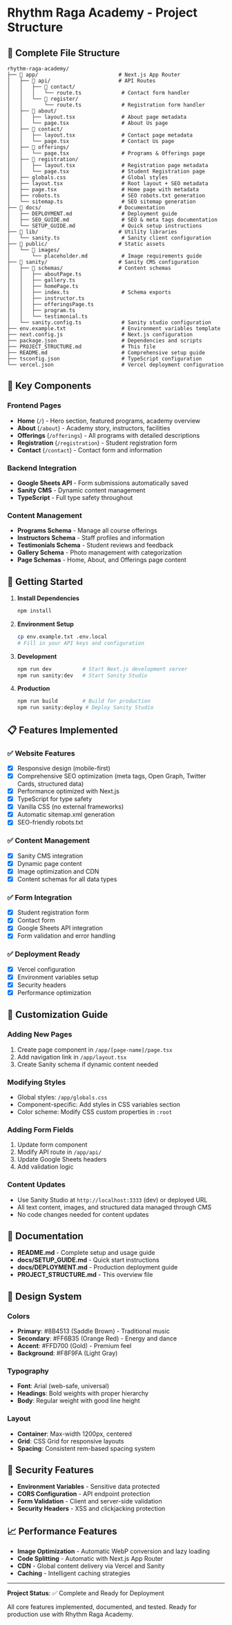 # Rhythm Raga Academy - Project Structure

## 📁 Complete File Structure

```
rhythm-raga-academy/
├── 📁 app/                          # Next.js App Router
│   ├── 📁 api/                      # API Routes
│   │   ├── 📁 contact/
│   │   │   └── route.ts             # Contact form handler
│   │   └── 📁 register/
│   │       └── route.ts             # Registration form handler
│   ├── 📁 about/
│   │   ├── layout.tsx               # About page metadata
│   │   └── page.tsx                 # About Us page
│   ├── 📁 contact/
│   │   ├── layout.tsx               # Contact page metadata
│   │   └── page.tsx                 # Contact Us page
│   ├── 📁 offerings/
│   │   └── page.tsx                 # Programs & Offerings page
│   ├── 📁 registration/
│   │   ├── layout.tsx               # Registration page metadata
│   │   └── page.tsx                 # Student Registration page
│   ├── globals.css                  # Global styles
│   ├── layout.tsx                   # Root layout + SEO metadata
│   ├── page.tsx                     # Home page with metadata
│   ├── robots.ts                    # SEO robots.txt generation
│   └── sitemap.ts                   # SEO sitemap generation
├── 📁 docs/                         # Documentation
│   ├── DEPLOYMENT.md                # Deployment guide
│   ├── SEO_GUIDE.md                 # SEO & meta tags documentation
│   └── SETUP_GUIDE.md               # Quick setup instructions
├── 📁 lib/                          # Utility libraries
│   └── sanity.ts                    # Sanity client configuration
├── 📁 public/                       # Static assets
│   └── 📁 images/
│       └── placeholder.md           # Image requirements guide
├── 📁 sanity/                       # Sanity CMS configuration
│   ├── 📁 schemas/                  # Content schemas
│   │   ├── aboutPage.ts
│   │   ├── gallery.ts
│   │   ├── homePage.ts
│   │   ├── index.ts                 # Schema exports
│   │   ├── instructor.ts
│   │   ├── offeringsPage.ts
│   │   ├── program.ts
│   │   └── testimonial.ts
│   └── sanity.config.ts             # Sanity studio configuration
├── env.example.txt                  # Environment variables template
├── next.config.js                   # Next.js configuration
├── package.json                     # Dependencies and scripts
├── PROJECT_STRUCTURE.md             # This file
├── README.md                        # Comprehensive setup guide
├── tsconfig.json                    # TypeScript configuration
└── vercel.json                      # Vercel deployment configuration
```

## 🎯 Key Components

### Frontend Pages
- **Home** (`/`) - Hero section, featured programs, academy overview
- **About** (`/about`) - Academy story, instructors, facilities
- **Offerings** (`/offerings`) - All programs with detailed descriptions
- **Registration** (`/registration`) - Student registration form
- **Contact** (`/contact`) - Contact form and information

### Backend Integration
- **Google Sheets API** - Form submissions automatically saved
- **Sanity CMS** - Dynamic content management
- **TypeScript** - Full type safety throughout

### Content Management
- **Programs Schema** - Manage all course offerings
- **Instructors Schema** - Staff profiles and information
- **Testimonials Schema** - Student reviews and feedback
- **Gallery Schema** - Photo management with categorization
- **Page Schemas** - Home, About, and Offerings page content

## 🚀 Getting Started

1. **Install Dependencies**
   ```bash
   npm install
   ```

2. **Environment Setup**
   ```bash
   cp env.example.txt .env.local
   # Fill in your API keys and configuration
   ```

3. **Development**
   ```bash
   npm run dev          # Start Next.js development server
   npm run sanity:dev   # Start Sanity Studio
   ```

4. **Production**
   ```bash
   npm run build        # Build for production
   npm run sanity:deploy # Deploy Sanity Studio
   ```

## 📋 Features Implemented

### ✅ Website Features
- [x] Responsive design (mobile-first)
- [x] Comprehensive SEO optimization (meta tags, Open Graph, Twitter Cards, structured data)
- [x] Performance optimized with Next.js
- [x] TypeScript for type safety
- [x] Vanilla CSS (no external frameworks)
- [x] Automatic sitemap.xml generation
- [x] SEO-friendly robots.txt

### ✅ Content Management
- [x] Sanity CMS integration
- [x] Dynamic page content
- [x] Image optimization and CDN
- [x] Content schemas for all data types

### ✅ Form Integration
- [x] Student registration form
- [x] Contact form
- [x] Google Sheets API integration
- [x] Form validation and error handling

### ✅ Deployment Ready
- [x] Vercel configuration
- [x] Environment variables setup
- [x] Security headers
- [x] Performance optimization

## 🔧 Customization Guide

### Adding New Pages
1. Create page component in `/app/[page-name]/page.tsx`
2. Add navigation link in `/app/layout.tsx`
3. Create Sanity schema if dynamic content needed

### Modifying Styles
- Global styles: `/app/globals.css`
- Component-specific: Add styles in CSS variables section
- Color scheme: Modify CSS custom properties in `:root`

### Adding Form Fields
1. Update form component
2. Modify API route in `/app/api/`
3. Update Google Sheets headers
4. Add validation logic

### Content Updates
- Use Sanity Studio at `http://localhost:3333` (dev) or deployed URL
- All text content, images, and structured data managed through CMS
- No code changes needed for content updates

## 📖 Documentation

- **README.md** - Complete setup and usage guide
- **docs/SETUP_GUIDE.md** - Quick start instructions
- **docs/DEPLOYMENT.md** - Production deployment guide
- **PROJECT_STRUCTURE.md** - This overview file

## 🎨 Design System

### Colors
- **Primary**: #8B4513 (Saddle Brown) - Traditional music
- **Secondary**: #FF6B35 (Orange Red) - Energy and dance
- **Accent**: #FFD700 (Gold) - Premium feel
- **Background**: #F8F9FA (Light Gray)

### Typography
- **Font**: Arial (web-safe, universal)
- **Headings**: Bold weights with proper hierarchy
- **Body**: Regular weight with good line height

### Layout
- **Container**: Max-width 1200px, centered
- **Grid**: CSS Grid for responsive layouts
- **Spacing**: Consistent rem-based spacing system

## 🔐 Security Features

- **Environment Variables** - Sensitive data protected
- **CORS Configuration** - API endpoint protection
- **Form Validation** - Client and server-side validation
- **Security Headers** - XSS and clickjacking protection

## 📈 Performance Features

- **Image Optimization** - Automatic WebP conversion and lazy loading
- **Code Splitting** - Automatic with Next.js App Router
- **CDN** - Global content delivery via Vercel and Sanity
- **Caching** - Intelligent caching strategies

---

**Project Status**: ✅ Complete and Ready for Deployment

All core features implemented, documented, and tested. Ready for production use with Rhythm Raga Academy.